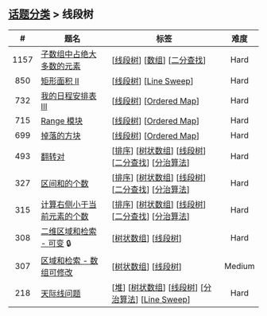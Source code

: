 <!--|This file generated by command(leetcode tag); DO NOT EDIT.            |-->
<!--+----------------------------------------------------------------------+-->
<!--|@author    openset <openset.wang@gmail.com>                           |-->
<!--|@link      https://github.com/openset                                 |-->
<!--|@home      https://github.com/openset/leetcode                        |-->
<!--+----------------------------------------------------------------------+-->

## [话题分类](https://github.com/openset/leetcode/blob/master/tag/README.md) > 线段树

| # | 题名 | 标签 | 难度 |
| :-: | - | - | :-: |
| 1157 | [子数组中占绝大多数的元素](https://github.com/openset/leetcode/tree/master/problems/online-majority-element-in-subarray) | [[线段树](https://github.com/openset/leetcode/tree/master/tag/segment-tree/README.md)] [[数组](https://github.com/openset/leetcode/tree/master/tag/array/README.md)] [[二分查找](https://github.com/openset/leetcode/tree/master/tag/binary-search/README.md)]  | Hard |
| 850 | [矩形面积 II](https://github.com/openset/leetcode/tree/master/problems/rectangle-area-ii) | [[线段树](https://github.com/openset/leetcode/tree/master/tag/segment-tree/README.md)] [[Line Sweep](https://github.com/openset/leetcode/tree/master/tag/line-sweep/README.md)]  | Hard |
| 732 | [我的日程安排表 III](https://github.com/openset/leetcode/tree/master/problems/my-calendar-iii) | [[线段树](https://github.com/openset/leetcode/tree/master/tag/segment-tree/README.md)] [[Ordered Map](https://github.com/openset/leetcode/tree/master/tag/ordered-map/README.md)]  | Hard |
| 715 | [Range 模块](https://github.com/openset/leetcode/tree/master/problems/range-module) | [[线段树](https://github.com/openset/leetcode/tree/master/tag/segment-tree/README.md)] [[Ordered Map](https://github.com/openset/leetcode/tree/master/tag/ordered-map/README.md)]  | Hard |
| 699 | [掉落的方块](https://github.com/openset/leetcode/tree/master/problems/falling-squares) | [[线段树](https://github.com/openset/leetcode/tree/master/tag/segment-tree/README.md)] [[Ordered Map](https://github.com/openset/leetcode/tree/master/tag/ordered-map/README.md)]  | Hard |
| 493 | [翻转对](https://github.com/openset/leetcode/tree/master/problems/reverse-pairs) | [[排序](https://github.com/openset/leetcode/tree/master/tag/sort/README.md)] [[树状数组](https://github.com/openset/leetcode/tree/master/tag/binary-indexed-tree/README.md)] [[线段树](https://github.com/openset/leetcode/tree/master/tag/segment-tree/README.md)] [[二分查找](https://github.com/openset/leetcode/tree/master/tag/binary-search/README.md)] [[分治算法](https://github.com/openset/leetcode/tree/master/tag/divide-and-conquer/README.md)]  | Hard |
| 327 | [区间和的个数](https://github.com/openset/leetcode/tree/master/problems/count-of-range-sum) | [[排序](https://github.com/openset/leetcode/tree/master/tag/sort/README.md)] [[树状数组](https://github.com/openset/leetcode/tree/master/tag/binary-indexed-tree/README.md)] [[线段树](https://github.com/openset/leetcode/tree/master/tag/segment-tree/README.md)] [[二分查找](https://github.com/openset/leetcode/tree/master/tag/binary-search/README.md)] [[分治算法](https://github.com/openset/leetcode/tree/master/tag/divide-and-conquer/README.md)]  | Hard |
| 315 | [计算右侧小于当前元素的个数](https://github.com/openset/leetcode/tree/master/problems/count-of-smaller-numbers-after-self) | [[排序](https://github.com/openset/leetcode/tree/master/tag/sort/README.md)] [[树状数组](https://github.com/openset/leetcode/tree/master/tag/binary-indexed-tree/README.md)] [[线段树](https://github.com/openset/leetcode/tree/master/tag/segment-tree/README.md)] [[二分查找](https://github.com/openset/leetcode/tree/master/tag/binary-search/README.md)] [[分治算法](https://github.com/openset/leetcode/tree/master/tag/divide-and-conquer/README.md)]  | Hard |
| 308 | [二维区域和检索 - 可变](https://github.com/openset/leetcode/tree/master/problems/range-sum-query-2d-mutable) 🔒 | [[树状数组](https://github.com/openset/leetcode/tree/master/tag/binary-indexed-tree/README.md)] [[线段树](https://github.com/openset/leetcode/tree/master/tag/segment-tree/README.md)]  | Hard |
| 307 | [区域和检索 - 数组可修改](https://github.com/openset/leetcode/tree/master/problems/range-sum-query-mutable) | [[树状数组](https://github.com/openset/leetcode/tree/master/tag/binary-indexed-tree/README.md)] [[线段树](https://github.com/openset/leetcode/tree/master/tag/segment-tree/README.md)]  | Medium |
| 218 | [天际线问题](https://github.com/openset/leetcode/tree/master/problems/the-skyline-problem) | [[堆](https://github.com/openset/leetcode/tree/master/tag/heap/README.md)] [[树状数组](https://github.com/openset/leetcode/tree/master/tag/binary-indexed-tree/README.md)] [[线段树](https://github.com/openset/leetcode/tree/master/tag/segment-tree/README.md)] [[分治算法](https://github.com/openset/leetcode/tree/master/tag/divide-and-conquer/README.md)] [[Line Sweep](https://github.com/openset/leetcode/tree/master/tag/line-sweep/README.md)]  | Hard |
